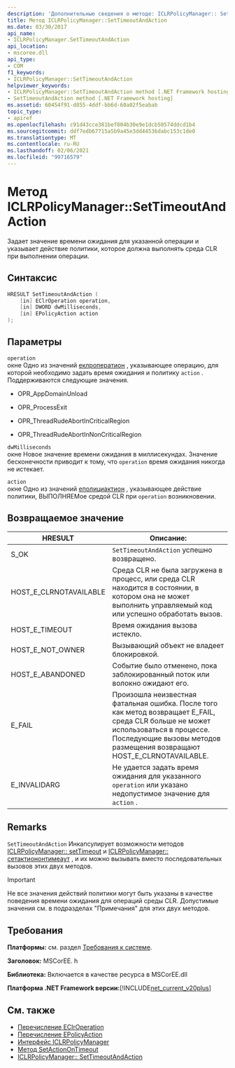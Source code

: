 ```yaml
---
description: 'Дополнительные сведения о методе: ICLRPolicyManager:: SetTimeoutAndAction'
title: Метод ICLRPolicyManager::SetTimeoutAndAction
ms.date: 03/30/2017
api_name:
- ICLRPolicyManager.SetTimeoutAndAction
api_location:
- mscoree.dll
api_type:
- COM
f1_keywords:
- ICLRPolicyManager::SetTimeoutAndAction
helpviewer_keywords:
- ICLRPolicyManager::SetTimeoutAndAction method [.NET Framework hosting]
- SetTimeoutAndAction method [.NET Framework hosting]
ms.assetid: 60454f91-d855-4ddf-bb6d-60a02f5eabab
topic_type:
- apiref
ms.openlocfilehash: c91d43cce381bef804b30e9e1dcb50574ddcd1b4
ms.sourcegitcommit: ddf7edb67715a5b9a45e3dd44536dabc153c1de0
ms.translationtype: MT
ms.contentlocale: ru-RU
ms.lasthandoff: 02/06/2021
ms.locfileid: "99716579"
---
```

# <a name="iclrpolicymanagersettimeoutandaction-method"></a>Метод ICLRPolicyManager::SetTimeoutAndAction

Задает значение времени ожидания для указанной операции и указывает действие политики, которое должна выполнять среда CLR при выполнении операции.  
  
## <a name="syntax"></a>Синтаксис  
  
```cpp  
HRESULT SetTimeoutAndAction (  
    [in] EClrOperation operation,  
    [in] DWORD dwMilliseconds,  
    [in] EPolicyAction action  
);  
```  
  
## <a name="parameters"></a>Параметры  

 `operation`  
 окне Одно из значений [еклроператион](eclroperation-enumeration.md) , указывающее операцию, для которой необходимо задать время ожидания и политику `action` . Поддерживаются следующие значения.  
  
- OPR_AppDomainUnload  
  
- OPR_ProcessExit  
  
- OPR_ThreadRudeAbortInCriticalRegion  
  
- OPR_ThreadRudeAbortInNonCriticalRegion  
  
 `dwMilliseconds`  
 окне Новое значение времени ожидания в миллисекундах. Значение бесконечности приводит к тому, что `operation` время ожидания никогда не истекает.  
  
 `action`  
 окне Одно из значений [еполициактион](epolicyaction-enumeration.md) , указывающее действие политики, ВЫПОЛНЯЕМое средой CLR при `operation` возникновении.  
  
## <a name="return-value"></a>Возвращаемое значение  
  
|HRESULT|Описание:|  
|-------------|-----------------|  
|S_OK|`SetTimeoutAndAction` успешно возвращено.|  
|HOST_E_CLRNOTAVAILABLE|Среда CLR не была загружена в процесс, или среда CLR находится в состоянии, в котором она не может выполнить управляемый код или успешно обработать вызов.|  
|HOST_E_TIMEOUT|Время ожидания вызова истекло.|  
|HOST_E_NOT_OWNER|Вызывающий объект не владеет блокировкой.|  
|HOST_E_ABANDONED|Событие было отменено, пока заблокированный поток или волокно ожидают его.|  
|E_FAIL|Произошла неизвестная фатальная ошибка. После того как метод возвращает E_FAIL, среда CLR больше не может использоваться в процессе. Последующие вызовы методов размещения возвращают HOST_E_CLRNOTAVAILABLE.|  
|E_INVALIDARG|Не удается задать время ожидания для указанного `operation` или указано недопустимое значение для `action` .|  
  
## <a name="remarks"></a>Remarks  

 `SetTimeoutAndAction` Инкапсулирует возможности методов [ICLRPolicyManager:: setTimeout](iclrpolicymanager-settimeout-method.md) и [ICLRPolicyManager:: сетактиононтимеаут](iclrpolicymanager-setactionontimeout-method.md) , и их можно вызывать вместо последовательных вызовов этих двух методов.  
  
> [!IMPORTANT]
> Не все значения действий политики могут быть указаны в качестве поведения времени ожидания для операций среды CLR. Допустимые значения см. в подразделах "Примечания" для этих двух методов.  
  
## <a name="requirements"></a>Требования  

 **Платформы:** см. раздел [Требования к системе](../../get-started/system-requirements.md).  
  
 **Заголовок:** MSCorEE. h  
  
 **Библиотека:** Включается в качестве ресурса в MSCorEE.dll  
  
 **Платформа .NET Framework версии:**[!INCLUDE[net_current_v20plus](../../../../includes/net-current-v20plus-md.md)]  
  
## <a name="see-also"></a>См. также

- [Перечисление EClrOperation](eclroperation-enumeration.md)
- [Перечисление EPolicyAction](epolicyaction-enumeration.md)
- [Интерфейс ICLRPolicyManager](iclrpolicymanager-interface.md)
- [Метод SetActionOnTimeout](iclrpolicymanager-setactionontimeout-method.md)
- [ICLRPolicyManager:: SetTimeoutAndAction](iclrpolicymanager-settimeoutandaction-method.md)
